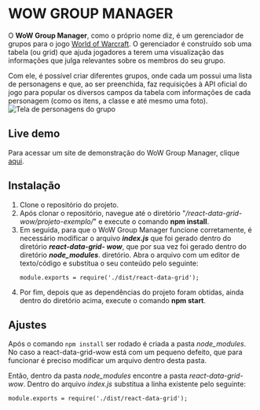 # WOW GROUP MANAGER

O **WoW Group Manager**, como o próprio nome diz, é um gerenciador de grupos para o jogo [World of Warcraft](https://worldofwarcraft.com). O gerenciador é construído sob uma tabela (ou grid) que ajuda jogadores a terem uma visualização das informações que julga relevantes sobre os membros do seu grupo.

Com ele, é possível criar diferentes grupos, onde cada um possui uma lista de personagens e que, ao ser preenchida, faz requisições à API oficial do jogo para popular os diversos campos da tabela com informações de cada personagem (como os itens, a classe e até mesmo uma foto).
![Tela de personagens do grupo](https://i.imgur.com/3oVQYcv.png)

## Live demo
Para acessar um site de demonstração do WoW Group Manager, clique [aqui](https://wow-group-manager-demo.netlify.com/).

## Instalação

 1. Clone o repositório do projeto.
 2. Após clonar o repositório, navegue
    até o diretório "*/react-data-grid-wow/projeto-exemplo/*" e execute
    o comando **npm install**.
 3. Em seguida, para que o WoW Group Manager funcione corretamente, é necessário
    modificar o arquivo ***index.js*** que foi gerado dentro do diretório ***react-data-grid- wow***, que por sua vez foi gerado dentro do diretório ***node_modules***.
    diretório. Abra o arquivo com um editor de texto/código e substitua o seu conteúdo pelo seguinte:
    ```
    module.exports = require('./dist/react-data-grid');
    ```
 4. Por fim, depois que as dependências do projeto foram obtidas, ainda dentro
    do diretório acima, execute o comando **npm start**.

## Ajustes
Após o comando `npm install` ser rodado é criada a pasta *node_modules*. No caso a react-data-grid-wow está com um pequeno defeito, que para funcionar é preciso modificar um arquivo dentro desta pasta.

Então, dentro da pasta *node_modules* encontre a pasta *react-data-grid-wow*. Dentro do arquivo *index.js* substitua a linha existente pelo seguinte:

```
module.exports = require('./dist/react-data-grid');

```
